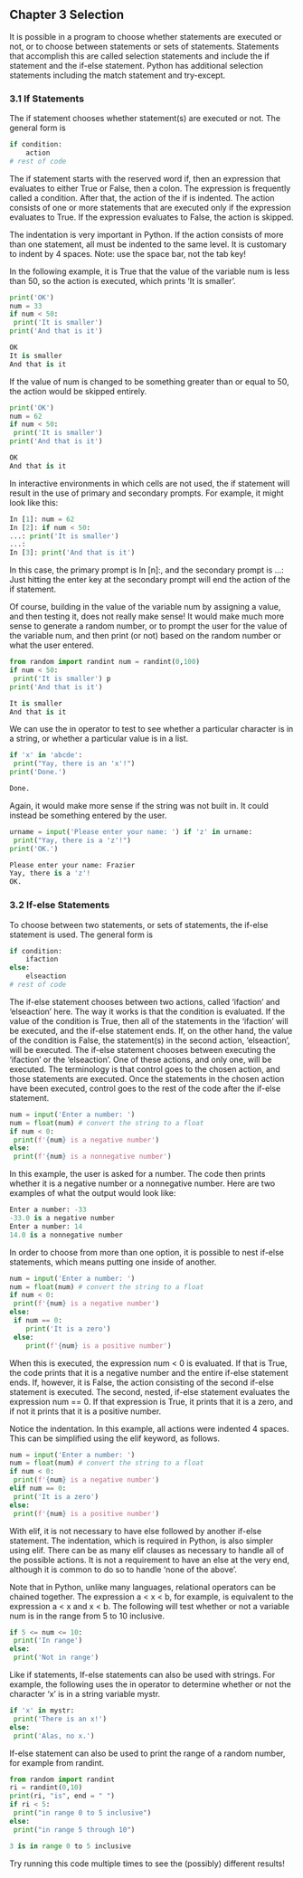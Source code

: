 ## Chapter 3 Selection

It is possible in a program to choose whether statements are executed or not, or to choose  between statements or sets of statements. Statements that accomplish this are called selection statements and include the if statement and the if-else statement. Python has additional  selection statements including the match statement and try-except.

### 3.1 If Statements

The if statement chooses whether statement(s) are executed or not. The general form is

```python
if condition:
    action
# rest of code
```

The if statement starts with the reserved word if, then an expression that evaluates to either  True or False, then a colon. The expression is frequently called a condition. After that, the  action of the if is indented. The action consists of one or more statements that are executed  only if the expression evaluates to True. If the expression evaluates to False, the action is  skipped.

The indentation is very important in Python. If the action consists of more than one statement,  all must be indented to the same level. It is customary to indent by 4 spaces. Note: use the  space bar, not the tab key!

In the following example, it is True that the value of the variable num is less than 50, so the  action is executed, which prints ‘It is smaller’.

```python
print('OK') 
num = 33  
if num < 50: 
 print('It is smaller') 
print('And that is it')
```

```python
OK
It is smaller
And that is it
```

If the value of num is changed to be something greater than or equal to 50, the action would be  skipped entirely.

```python
print('OK') 
num = 62 
if num < 50: 
 print('It is smaller') 
print('And that is it')
```
```python
OK
And that is it
```

In interactive environments in which cells are not used, the if statement will result in the use of  primary and secondary prompts. For example, it might look like this:

```python
In [1]: num = 62
In [2]: if num < 50:
...: print('It is smaller')
...:
In [3]: print('And that is it')
```

In this case, the primary prompt is In [n]:, and the secondary prompt is ...: Just hitting the enter  key at the secondary prompt will end the action of the if statement.

Of course, building in the value of the variable num by assigning a value, and then testing it,  does not really make sense! It would make much more sense to generate a random number, or  to prompt the user for the value of the variable num, and then print (or not) based on the  random number or what the user entered.

```python
from random import randint num = randint(0,100) 
if num < 50: 
 print('It is smaller') p
print('And that is it')
```

```python
It is smaller
And that is it
```

We can use the in operator to test to see whether a particular character is in a string, or  whether a particular value is in a list.

```python
if 'x' in 'abcde': 
 print("Yay, there is an 'x'!") 
print('Done.')
```

```python
Done.
```
Again, it would make more sense if the string was not built in. It could instead be something  entered by the user.

```python
urname = input('Please enter your name: ') if 'z' in urname: 
 print("Yay, there is a 'z'!") 
print('OK.')
```

```python
Please enter your name: Frazier
Yay, there is a 'z'!
OK.
```

### 3.2 If-else Statements

To choose between two statements, or sets of statements, the if-else statement is used. The  general form is

```python
if condition:
    ifaction
else:
    elseaction
# rest of code
```

The if-else statement chooses between two actions, called ‘ifaction’ and ‘elseaction’ here. The  way it works is that the condition is evaluated. If the value of the condition is True, then all of  the statements in the ‘ifaction’ will be executed, and the if-else statement ends. If, on the other  hand, the value of the condition is False, the statement(s) in the second action, ‘elseaction’, will  be executed. The if-else statement chooses between executing the ‘ifaction’ or the ‘elseaction’.  One of these actions, and only one, will be executed. The terminology is that control goes to  the chosen action, and those statements are executed. Once the statements in the chosen  action have been executed, control goes to the rest of the code after the if-else statement.

```python
num = input('Enter a number: ') 
num = float(num) # convert the string to a float 
if num < 0: 
 print(f'{num} is a negative number') 
else: 
 print(f'{num} is a nonnegative number')
```

In this example, the user is asked for a number. The code then prints whether it is a negative  number or a nonnegative number. Here are two examples of what the output would look like:

```python
Enter a number: -33
-33.0 is a negative number
Enter a number: 14
14.0 is a nonnegative number
```

In order to choose from more than one option, it is possible to nest if-else statements, which  means putting one inside of another.

```python
num = input('Enter a number: ') 
num = float(num) # convert the string to a float 
if num < 0: 
 print(f'{num} is a negative number') 
else: 
 if num == 0: 
    print('It is a zero') 
 else: 
    print(f'{num} is a positive number')
```

When this is executed, the expression num < 0 is evaluated. If that is True, the code prints that  it is a negative number and the entire if-else statement ends. If, however, it is False, the action  consisting of the second if-else statement is executed. The second, nested, if-else statement  evaluates the expression num == 0. If that expression is True, it prints that it is a zero, and if not  it prints that it is a positive number.

Notice the indentation. In this example, all actions were indented 4 spaces. This can be simplified using the elif keyword, as follows.

```python
num = input('Enter a number: ') 
num = float(num) # convert the string to a float 
if num < 0: 
 print(f'{num} is a negative number') 
elif num == 0: 
 print('It is a zero') 
else: 
 print(f'{num} is a positive number')
```

With elif, it is not necessary to have else followed by another if-else statement. The  indentation, which is required in Python, is also simpler using elif. There can be as many elif clauses as necessary to handle all of the possible actions. It is not a requirement to have an else at the very end, although it is common to do so to handle ‘none of the above’.

Note that in Python, unlike many languages, relational operators can be chained together. The  expression a < x < b, for example, is equivalent to the expression a < x and x < b. The following will test whether or not a variable num is in the range from 5 to 10 inclusive.

```python
if 5 <= num <= 10: 
 print('In range') 
else: 
 print('Not in range')
```

Like if statements, If-else statements can also be used with strings. For example, the following  uses the in operator to determine whether or not the character ‘x’ is in a string variable mystr.

```python
if 'x' in mystr: 
 print('There is an x!') 
else: 
 print('Alas, no x.')
```

If-else statement can also be used to print the range of a random number, for example from  randint.

```python
from random import randint 
ri = randint(0,10) 
print(ri, "is", end = " ") 
if ri < 5: 
 print("in range 0 to 5 inclusive") 
else: 
 print("in range 5 through 10")
```

```python
3 is in range 0 to 5 inclusive
```

Try running this code multiple times to see the (possibly) different results!